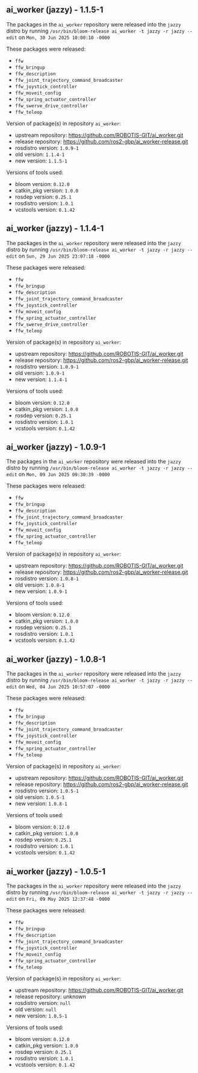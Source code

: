 ## ai_worker (jazzy) - 1.1.5-1

The packages in the `ai_worker` repository were released into the `jazzy` distro by running `/usr/bin/bloom-release ai_worker -t jazzy -r jazzy --edit` on `Mon, 30 Jun 2025 10:00:10 -0000`

These packages were released:
- `ffw`
- `ffw_bringup`
- `ffw_description`
- `ffw_joint_trajectory_command_broadcaster`
- `ffw_joystick_controller`
- `ffw_moveit_config`
- `ffw_spring_actuator_controller`
- `ffw_swerve_drive_controller`
- `ffw_teleop`

Version of package(s) in repository `ai_worker`:

- upstream repository: https://github.com/ROBOTIS-GIT/ai_worker.git
- release repository: https://github.com/ros2-gbp/ai_worker-release.git
- rosdistro version: `1.0.9-1`
- old version: `1.1.4-1`
- new version: `1.1.5-1`

Versions of tools used:

- bloom version: `0.12.0`
- catkin_pkg version: `1.0.0`
- rosdep version: `0.25.1`
- rosdistro version: `1.0.1`
- vcstools version: `0.1.42`


## ai_worker (jazzy) - 1.1.4-1

The packages in the `ai_worker` repository were released into the `jazzy` distro by running `/usr/bin/bloom-release ai_worker -t jazzy -r jazzy --edit` on `Sun, 29 Jun 2025 23:07:18 -0000`

These packages were released:
- `ffw`
- `ffw_bringup`
- `ffw_description`
- `ffw_joint_trajectory_command_broadcaster`
- `ffw_joystick_controller`
- `ffw_moveit_config`
- `ffw_spring_actuator_controller`
- `ffw_swerve_drive_controller`
- `ffw_teleop`

Version of package(s) in repository `ai_worker`:

- upstream repository: https://github.com/ROBOTIS-GIT/ai_worker.git
- release repository: https://github.com/ros2-gbp/ai_worker-release.git
- rosdistro version: `1.0.9-1`
- old version: `1.0.9-1`
- new version: `1.1.4-1`

Versions of tools used:

- bloom version: `0.12.0`
- catkin_pkg version: `1.0.0`
- rosdep version: `0.25.1`
- rosdistro version: `1.0.1`
- vcstools version: `0.1.42`


## ai_worker (jazzy) - 1.0.9-1

The packages in the `ai_worker` repository were released into the `jazzy` distro by running `/usr/bin/bloom-release ai_worker -t jazzy -r jazzy --edit` on `Mon, 09 Jun 2025 09:30:39 -0000`

These packages were released:
- `ffw`
- `ffw_bringup`
- `ffw_description`
- `ffw_joint_trajectory_command_broadcaster`
- `ffw_joystick_controller`
- `ffw_moveit_config`
- `ffw_spring_actuator_controller`
- `ffw_teleop`

Version of package(s) in repository `ai_worker`:

- upstream repository: https://github.com/ROBOTIS-GIT/ai_worker.git
- release repository: https://github.com/ros2-gbp/ai_worker-release.git
- rosdistro version: `1.0.8-1`
- old version: `1.0.8-1`
- new version: `1.0.9-1`

Versions of tools used:

- bloom version: `0.12.0`
- catkin_pkg version: `1.0.0`
- rosdep version: `0.25.1`
- rosdistro version: `1.0.1`
- vcstools version: `0.1.42`


## ai_worker (jazzy) - 1.0.8-1

The packages in the `ai_worker` repository were released into the `jazzy` distro by running `/usr/bin/bloom-release ai_worker -t jazzy -r jazzy --edit` on `Wed, 04 Jun 2025 10:57:07 -0000`

These packages were released:
- `ffw`
- `ffw_bringup`
- `ffw_description`
- `ffw_joint_trajectory_command_broadcaster`
- `ffw_joystick_controller`
- `ffw_moveit_config`
- `ffw_spring_actuator_controller`
- `ffw_teleop`

Version of package(s) in repository `ai_worker`:

- upstream repository: https://github.com/ROBOTIS-GIT/ai_worker.git
- release repository: https://github.com/ros2-gbp/ai_worker-release.git
- rosdistro version: `1.0.5-1`
- old version: `1.0.5-1`
- new version: `1.0.8-1`

Versions of tools used:

- bloom version: `0.12.0`
- catkin_pkg version: `1.0.0`
- rosdep version: `0.25.1`
- rosdistro version: `1.0.1`
- vcstools version: `0.1.42`


## ai_worker (jazzy) - 1.0.5-1

The packages in the `ai_worker` repository were released into the `jazzy` distro by running `/usr/bin/bloom-release ai_worker -t jazzy -r jazzy --edit` on `Fri, 09 May 2025 12:37:48 -0000`

These packages were released:
- `ffw`
- `ffw_bringup`
- `ffw_description`
- `ffw_joint_trajectory_command_broadcaster`
- `ffw_joystick_controller`
- `ffw_moveit_config`
- `ffw_spring_actuator_controller`
- `ffw_teleop`

Version of package(s) in repository `ai_worker`:

- upstream repository: https://github.com/ROBOTIS-GIT/ai_worker.git
- release repository: unknown
- rosdistro version: `null`
- old version: `null`
- new version: `1.0.5-1`

Versions of tools used:

- bloom version: `0.12.0`
- catkin_pkg version: `1.0.0`
- rosdep version: `0.25.1`
- rosdistro version: `1.0.1`
- vcstools version: `0.1.42`


